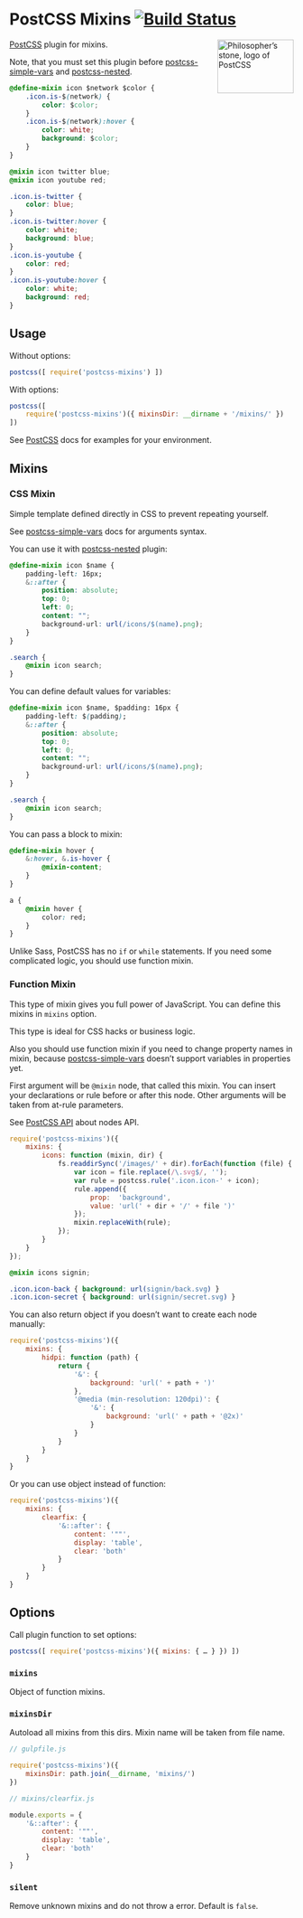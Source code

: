 # PostCSS Mixins [![Build Status][ci-img]][ci]

<img align="right" width="135" height="95"
     title="Philosopher’s stone, logo of PostCSS"
     src="http://postcss.github.io/postcss/logo-leftp.png">

[PostCSS] plugin for mixins.

Note, that you must set this plugin before [postcss-simple-vars]
and [postcss-nested].

```css
@define-mixin icon $network $color {
    .icon.is-$(network) {
        color: $color;
    }
    .icon.is-$(network):hover {
        color: white;
        background: $color;
    }
}

@mixin icon twitter blue;
@mixin icon youtube red;
```

```css
.icon.is-twitter {
    color: blue;
}
.icon.is-twitter:hover {
    color: white;
    background: blue;
}
.icon.is-youtube {
    color: red;
}
.icon.is-youtube:hover {
    color: white;
    background: red;
}
```

[postcss-simple-vars]: https://github.com/postcss/postcss-simple-vars
[postcss-nested]:      https://github.com/postcss/postcss-nested
[PostCSS]:             https://github.com/postcss/postcss
[ci-img]:              https://travis-ci.org/postcss/postcss-mixins.svg
[ci]:                  https://travis-ci.org/postcss/postcss-mixins

## Usage

Without options:

```js
postcss([ require('postcss-mixins') ])
```

With options:

```js
postcss([
    require('postcss-mixins')({ mixinsDir: __dirname + '/mixins/' })
])
```

See [PostCSS] docs for examples for your environment.

## Mixins

### CSS Mixin

Simple template defined directly in CSS to prevent repeating yourself.

See [postcss-simple-vars] docs for arguments syntax.

You can use it with [postcss-nested] plugin:

```css
@define-mixin icon $name {
    padding-left: 16px;
    &::after {
        position: absolute;
        top: 0;
        left: 0;
        content: "";
        background-url: url(/icons/$(name).png);
    }
}

.search {
    @mixin icon search;
}
```

You can define default values for variables:
```css
@define-mixin icon $name, $padding: 16px {
    padding-left: $(padding);
    &::after {
        position: absolute;
        top: 0;
        left: 0;
        content: "";
        background-url: url(/icons/$(name).png);
    }
}

.search {
    @mixin icon search;
}
```

You can pass a block to mixin:

```css
@define-mixin hover {
    &:hover, &.is-hover {
        @mixin-content;
    }
}

a {
    @mixin hover {
        color: red;
    }
}
```

Unlike Sass, PostCSS has no `if` or `while` statements. If you need some
complicated logic, you should use function mixin.

[postcss-nested]:      https://github.com/postcss/postcss-nested
[postcss-simple-vars]: https://github.com/postcss/postcss-simple-vars

### Function Mixin

This type of mixin gives you full power of JavaScript.
You can define this mixins in `mixins` option.

This type is ideal for CSS hacks or business logic.

Also you should use function mixin if you need to change property names
in mixin, because [postcss-simple-vars] doesn’t support variables
in properties yet.

First argument will be `@mixin` node, that called this mixin.
You can insert your declarations or rule before or after this node.
Other arguments will be taken from at-rule parameters.

See [PostCSS API] about nodes API.

```js
require('postcss-mixins')({
    mixins: {
        icons: function (mixin, dir) {
            fs.readdirSync('/images/' + dir).forEach(function (file) {
                var icon = file.replace(/\.svg$/, '');
                var rule = postcss.rule('.icon.icon-' + icon);
                rule.append({
                    prop:  'background',
                    value: 'url(' + dir + '/' + file ')'
                });
                mixin.replaceWith(rule);
            });
        }
    }
});
```

```css
@mixin icons signin;
```

```css
.icon.icon-back { background: url(signin/back.svg) }
.icon.icon-secret { background: url(signin/secret.svg) }
```

You can also return object if you doesn’t want to create each node manually:

```js
require('postcss-mixins')({
    mixins: {
        hidpi: function (path) {
            return {
                '&': {
                    background: 'url(' + path + ')'
                },
                '@media (min-resolution: 120dpi)': {
                    '&': {
                        background: 'url(' + path + '@2x)'
                    }
                }
            }
        }
    }
}
```

Or you can use object instead of function:

```js
require('postcss-mixins')({
    mixins: {
        clearfix: {
            '&::after': {
                content: '""',
                display: 'table',
                clear: 'both'
            }
        }
    }
}
```

[PostCSS API]: https://github.com/postcss/postcss/blob/master/API.md

## Options

Call plugin function to set options:

```js
postcss([ require('postcss-mixins')({ mixins: { … } }) ])
```

### `mixins`

Object of function mixins.

### `mixinsDir`

Autoload all mixins from this dirs. Mixin name will be taken from file name.

```js
// gulpfile.js

require('postcss-mixins')({
    mixinsDir: path.join(__dirname, 'mixins/')
})

// mixins/clearfix.js

module.exports = {
    '&::after': {
        content: '""',
        display: 'table',
        clear: 'both'
    }
}
```

### `silent`

Remove unknown mixins and do not throw a error. Default is `false`.
